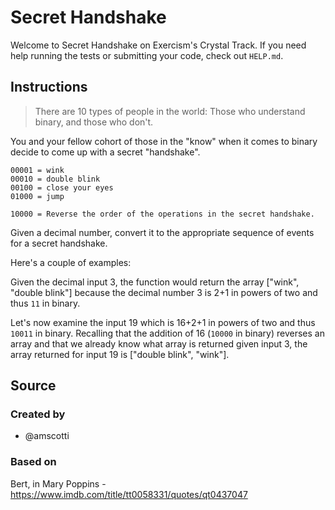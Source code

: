 # Secret Handshake

Welcome to Secret Handshake on Exercism's Crystal Track.
If you need help running the tests or submitting your code, check out `HELP.md`.

## Instructions

> There are 10 types of people in the world: Those who understand
> binary, and those who don't.

You and your fellow cohort of those in the "know" when it comes to binary decide to come up with a secret "handshake".

```text
00001 = wink
00010 = double blink
00100 = close your eyes
01000 = jump

10000 = Reverse the order of the operations in the secret handshake.
```

Given a decimal number, convert it to the appropriate sequence of events for a secret handshake.

Here's a couple of examples:

Given the decimal input 3, the function would return the array ["wink", "double blink"] because the decimal number 3 is 2+1 in powers of two and thus `11` in binary.

Let's now examine the input 19 which is 16+2+1 in powers of two and thus `10011` in binary.
Recalling that the addition of 16 (`10000` in binary) reverses an array and that we already know what array is returned given input 3, the array returned for input 19 is ["double blink", "wink"].

## Source

### Created by

- @amscotti

### Based on

Bert, in Mary Poppins - https://www.imdb.com/title/tt0058331/quotes/qt0437047